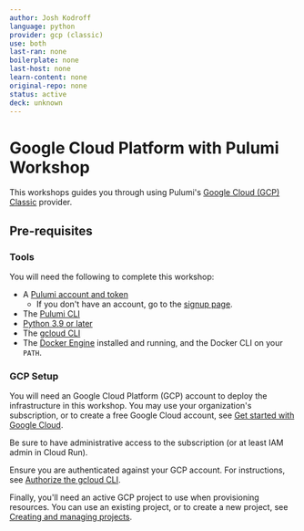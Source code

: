 ```yaml
---
author: Josh Kodroff
language: python
provider: gcp (classic)
use: both
last-ran: none
boilerplate: none
last-host: none
learn-content: none
original-repo: none
status: active
deck: unknown
---
```


# Google Cloud Platform with Pulumi Workshop

This workshops guides you through using Pulumi's [Google Cloud (GCP) Classic](https://www.pulumi.com/registry/packages/gcp/) provider.

## Pre-requisites

### Tools

You will need the following to complete this workshop:

* A [Pulumi account and token](https://www.pulumi.com/docs/intro/pulumi-service/accounts/#access-tokens?utm_source=da&utm_medium=referral&utm_campaign=workshops&utm_content=gcp-intro-python)
  * If you don't have an account, go to the [signup page](https://app.pulumi.com/signup?utm_source=da&utm_medium=referral&utm_campaign=workshops&utm_content=gcp-intro-python).
* The [Pulumi CLI](https://www.pulumi.com/docs/get-started/install/?utm_source=da&utm_medium=referral&utm_campaign=workshops&utm_content=gcp-intro-python)
* [Python 3.9 or later](https://www.python.org/downloads/)
* The [gcloud CLI](https://cloud.google.com/sdk/docs/install)
* The [Docker Engine](https://docs.docker.com/engine/install/) installed and running, and the Docker CLI on your `PATH`.

### GCP Setup

You will need an Google Cloud Platform (GCP) account to deploy the infrastructure in this workshop. You may use your organization's subscription, or to create a free Google Cloud account, see [Get started with Google Cloud](https://cloud.google.com/docs/get-started).

Be sure to have administrative access to the subscription (or at least IAM admin in Cloud Run).

Ensure you are authenticated against your GCP account. For instructions, see [Authorize the gcloud CLI](https://cloud.google.com/sdk/docs/authorizing#authorizing_with_a_user_account).

Finally, you'll need an active GCP project to use when provisioning resources. You can use an existing project, or to create a new project, see [Creating and managing projects](https://cloud.google.com/resource-manager/docs/creating-managing-projects).
